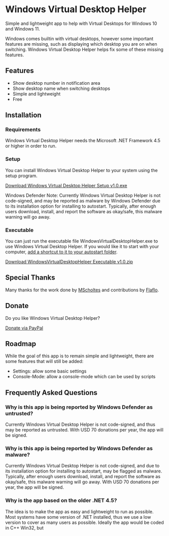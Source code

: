 # Windows Virtual Desktop Helper

Simple and lightweight app to help with Virtual Desktops for Windows 10 and Windows 11.

Windows comes builtin with virtual desktops, however some important features are missing, such
as displaying which desktop you are on when switching. Windows Virtual Desktop Helper helps
fix some of these missing features.


## Features

* Show desktop number in notification area
* Show desktop name when switching desktops
* Simple and lightweight
* Free


## Installation

### Requirements

Windows Virtual Desktop Helper needs the Microsoft .NET Framework 4.5 or higher in order to run.

### Setup

You can install Windows Virtual Desktop Helper to your system using the setup program.

[Download Windows Virtual Desktop Helper Setup v1.0.exe]()

Windows Defender Note: Currently Windows Virtual Desktop Helper is not code-signed, and may be reported as malware by Windows
Defender due to its installation option for installing to autostart. Typically, after enough users download, install, and report
the software as okay/safe, this malware warning will go away.

### Executable

You can just run the executable file WindowsVirtualDesktopHelper.exe to use Windows Virtual Desktop Helper.
If you would like it to start with your computer, [add a shortcut to it to your autostart folder](https://support.microsoft.com/en-us/windows/add-an-app-to-run-automatically-at-startup-in-windows-10-150da165-dcd9-7230-517b-cf3c295d89dd).

[Download WindowsVirtualDesktopHelper Executable v1.0.zip]()


## Special Thanks

Many thanks for the work done by [MScholtes](https://github.com/MScholtes) and contributions by [Flaflo](https://github.com/Flaflo).


## Donate

Do you like Windows Virtual Desktop Helper? 

[Donate via PayPal](https://www.paypal.com/donate/?hosted_button_id=BG5FYMAHFG9V6)


## Roadmap

While the goal of this app is to remain simple and lightweight, there are some features that will still be added:

* Settings: allow some basic settings
* Console-Mode: allow a console-mode which can be used by scripts


## Frequently Asked Questions

### Why is this app is being reported by Windows Defender as untrusted?

Currently Windows Virtual Desktop Helper is not code-signed, and thus may be reported as untrusted. With USD 70 donations per year, the app will be signed.

### Why is this app is being reported by Windows Defender as malware?

Currently Windows Virtual Desktop Helper is not code-signed, and due to its installation option for installing to autostart, may be flagged as malware. Typically, after enough users download, install, and report
the software as okay/safe, this malware warning will go away. With USD 70 donations per year, the app will be signed.

### Why is the app based on the older .NET 4.5?

The idea is to make the app as easy and lightweight to run as possible. Most systems have some version of .NET installed, thus we use a low version to cover as many users as possible. 
Ideally the app would be coded in C++ Win32, but 